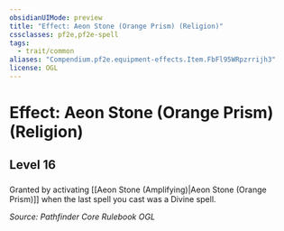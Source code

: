 ```yaml
---
obsidianUIMode: preview
title: "Effect: Aeon Stone (Orange Prism) (Religion)"
cssclasses: pf2e,pf2e-spell
tags:
  - trait/common
aliases: "Compendium.pf2e.equipment-effects.Item.FbFl95WRpzrrijh3"
license: OGL
---
```

# Effect: Aeon Stone (Orange Prism) (Religion)
## Level 16
### 






Granted by activating [[Aeon Stone (Amplifying)|Aeon Stone (Orange Prism)]] when the last spell you cast was a Divine spell.

*Source: Pathfinder Core Rulebook*
*OGL*